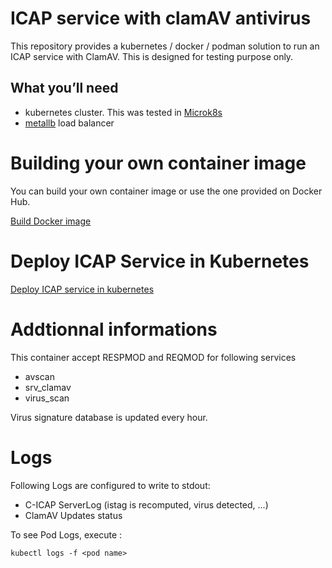 # ICAP service with clamAV antivirus

This repository provides a kubernetes / docker / podman solution to run an ICAP service with ClamAV. 
This is designed for testing purpose only.

## What you’ll need
- kubernetes cluster. This was tested in [Microk8s](https://github.com/stanislaspiron/microk8s_awx/blob/main/microk8s/microk8s_install.md)
- [metallb](https://github.com/stanislaspiron/microk8s_awx/blob/main/microk8s/install_metallb.md) load balancer

# Building your own container image
You can build your own container image or use the one provided on Docker Hub.

[Build Docker image](docker/README.md)

# Deploy ICAP Service in Kubernetes

[Deploy ICAP service in kubernetes](k8s/README.md)

# Addtionnal informations
This container accept RESPMOD and REQMOD for following services
- avscan
- srv_clamav
- virus_scan

Virus signature database is updated every hour.

# Logs
Following Logs are configured to write to stdout:
- C-ICAP ServerLog (istag is recomputed, virus detected, ...)
- ClamAV Updates status

To see Pod Logs, execute :

```
kubectl logs -f <pod name>
```

